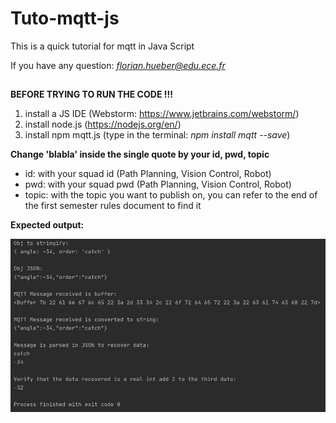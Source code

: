 # Tuto-mqtt-js
This is a quick tutorial for mqtt in Java Script

If you have any question: *florian.hueber@edu.ece.fr*
##

**BEFORE TRYING TO RUN THE CODE !!!**
1) install a JS IDE (Webstorm: https://www.jetbrains.com/webstorm/)
2) install node.js (https://nodejs.org/en/)
3) install npm mqtt.js (type in the terminal: *npm install mqtt --save*)

**Change 'blabla' inside the single quote by your id, pwd, topic**

 - id: with your squad id (Path Planning, Vision Control, Robot)
 - pwd: with your squad pwd (Path Planning, Vision Control, Robot)
 - topic: with the topic you want to publish on, you can refer to the end of the first semester rules document to find it
 
**Expected output:**

![alt text](output.jpg)